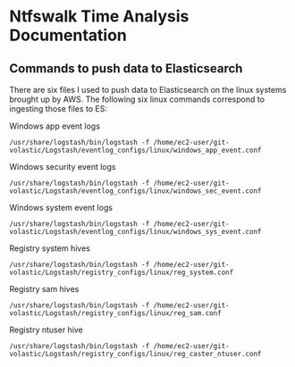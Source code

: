 # Ntfswalk Time Analysis Documentation

## Commands to push data to Elasticsearch
There are six files I used to push data to Elasticsearch on the linux systems brought up by AWS. The following six linux commands correspond to ingesting those files to ES:

Windows app event logs
```
/usr/share/logstash/bin/logstash -f /home/ec2-user/git-volastic/Logstash/eventlog_configs/linux/windows_app_event.conf
```

Windows security event logs
```
/usr/share/logstash/bin/logstash -f /home/ec2-user/git-volastic/Logstash/eventlog_configs/linux/windows_sec_event.conf
```

Windows system event logs
```
/usr/share/logstash/bin/logstash -f /home/ec2-user/git-volastic/Logstash/eventlog_configs/linux/windows_sys_event.conf
```

Registry system hives
```
/usr/share/logstash/bin/logstash -f /home/ec2-user/git-volastic/Logstash/registry_configs/linux/reg_system.conf
```

Registry sam hives
```
/usr/share/logstash/bin/logstash -f /home/ec2-user/git-volastic/Logstash/registry_configs/linux/reg_sam.conf
```

Registry ntuser hive
```
/usr/share/logstash/bin/logstash -f /home/ec2-user/git-volastic/Logstash/registry_configs/linux/reg_caster_ntuser.conf
```
